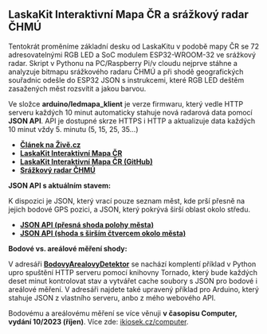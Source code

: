 ## LaskaKit Interaktivní Mapa ČR a srážkový radar ČHMÚ 
Tentokrát proměníme základní desku od LaskaKitu v podobě mapy ČR se 72 adresovatelnými RGB LED a SoC modulem ESP32-WROOM-32 ve srážkový radar. Skript v Pythonu na PC/Raspberry Pi/v cloudu nejprve stáhne a analyzuje bitmapu srážkového radaru ČHMÚ a při shodě geografických souřadnic odešle do ESP32 JSON s instrukcemi, které RGB LED deštěm zasažených měst rozsvítit a jakou barvou. 

Ve složce **arduino/ledmapa_klient** je verze firmwaru, který vedle HTTP serveru každých 10 minut automaticky stahuje nová radarová data pomocí **JSON API**. API je dostupné skrze HTTPS i HTTP a aktualizuje data každých 10 minut vždy 5. minutu (5, 15, 25, 35...)

 - **[Článek na Živě.cz](https://www.zive.cz/clanky/naprogramovali-jsme-radarovou-mapu-ceska-ukaze-kde-prave-prsi-a-muzete-si-ji-dat-na-zed/sc-3-a-222111/default.aspx)**
 - **[LaskaKit Interaktivní Mapa ČR](https://www.laskakit.cz/laskakit-interaktivni-mapa-cr-ws2812b/)**
 - **[LaskaKit Interaktivní Mapa ČR (GitHub)](https://github.com/LaskaKit/LED_Czech_Map)**
 - **[Srážkový radar ČHMÚ](https://www.chmi.cz/files/portal/docs/meteo/rad/inca-cz/short.html)**

**JSON API s aktuálním stavem:**
 
 K dispozici je JSON, který vrací pouze seznam měst, kde prší přesně na jejich bodové GPS pozici, a JSON, který pokrývá širší oblast okolo středu.
 - **[JSON API (přesná shoda polohy města)](https://oracle-ams.kloboukuv.cloud/radarmapa/?chcu=posledni.json)**
 - **[JSON API (shoda s širším čtvercem okolo města)](https://oracle-ams.kloboukuv.cloud/radarmapa/?chcu=posledni_v2.json)**

**Bodové vs. areálové měření shody:**

V adresáři **[BodovyArealovyDetektor](https://github.com/jakubcizek/pojdmeprogramovatelektroniku/tree/master/SrazkovyRadar/BodovyArealovyDetektor)** se nachází komplentí příklad v Python upro spuštění HTTP serveru pomocí knihovny Tornado, který bude každých deset minut kontrolovat stav a vytvářet cache soubory s JSON pro bodové i areálové měření. V adresáři najdete také upravený příklad pro Arduino, který stahuje JSON z vlastního serveru, anbo z mého webového API.

Bodovému a areálovému měření se více věnuji **v časopisu Computer, vydání 10/2023 (říjen)**. Více zde: [ikiosek.cz/computer](https://www.ikiosek.cz/computer).
